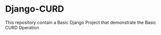 # Django-CURD
This repository contain a Basic Django Project that demonstrate the Basic CURD Operation   

